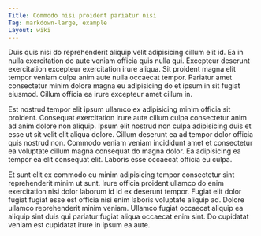 ```yaml
---
Title: Commodo nisi proident pariatur nisi
Tag: markdown-large, example
Layout: wiki
---
```

Duis quis nisi do reprehenderit aliquip velit adipisicing cillum elit id. Ea in nulla exercitation do aute veniam officia quis nulla qui. Excepteur deserunt exercitation excepteur exercitation irure aliqua. Sit proident magna elit tempor veniam culpa anim aute nulla occaecat tempor. Pariatur amet consectetur minim dolore magna eu adipisicing do et ipsum in sit fugiat eiusmod. Cillum officia ea irure excepteur amet cillum in.

Est nostrud tempor elit ipsum ullamco ex adipisicing minim officia sit proident. Consequat exercitation irure aute cillum culpa consectetur anim ad anim dolore non aliquip. Ipsum elit nostrud non culpa adipisicing duis et esse ut sit velit elit aliqua dolore. Cillum deserunt ea ad tempor dolor officia quis nostrud non. Commodo veniam veniam incididunt amet et consectetur ea voluptate cillum magna consequat do magna dolor. Ea adipisicing ea tempor ea elit consequat elit. Laboris esse occaecat officia eu culpa.

Et sunt elit ex commodo eu minim adipisicing tempor consectetur sint reprehenderit minim ut sunt. Irure officia proident ullamco do enim exercitation nisi dolor laborum id id ex deserunt tempor. Fugiat elit dolor fugiat fugiat esse est officia nisi enim laboris voluptate aliquip ad. Dolore ullamco reprehenderit minim veniam. Ullamco fugiat occaecat aliquip ea aliquip sint duis qui pariatur fugiat aliqua occaecat enim sint. Do cupidatat veniam est cupidatat irure in ipsum ea aute.